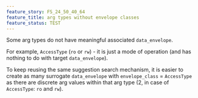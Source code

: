 ```yaml
---
feature_story: FS_24_50_40_64
feature_title: arg types without envelope classes
feature_status: TEST
---
```


Some arg types do not have meaningful associated `data_envelope`.

For example, `AccessType` (`ro` or `rw`) - it is just a mode of operation
(and has nothing to do with target `data_envelope`).

To keep reusing the same suggestion search mechanism,
it is easier to create as many surrogate `data_envelope` with `envelope_class` = `AccessType`
as there are discrete arg values within that arg type (2, in case of `AccessType`: `ro` and `rw`).
